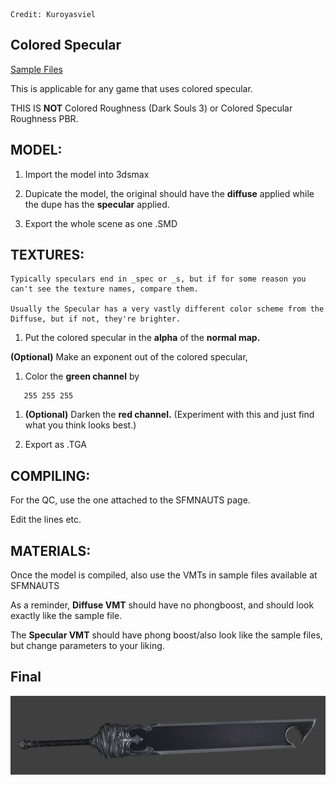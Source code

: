 ```
Credit: Kuroyasviel
```

## Colored Specular

[Sample Files](https://github.com/ballerfuturistic/sfmnauts/raw/master/general/file/colored_specular_guide.zip)

This is applicable for any game that uses colored specular.

THIS IS **NOT** Colored Roughness \(Dark Souls 3\) or Colored Specular Roughness PBR.

## MODEL:

1. Import the model into 3dsmax

2. Dupicate the model, the original should have the **diffuse** applied while the dupe has the **specular** applied.

3. Export the whole scene as one .SMD

## TEXTURES:

```
Typically speculars end in _spec or _s, but if for some reason you can't see the texture names, compare them. 

Usually the Specular has a very vastly different color scheme from the Diffuse, but if not, they're brighter.
```

1. Put the colored specular in the **alpha** of the **normal map.**

**\(Optional\)** Make an exponent out of the colored specular,   
1. Color the **green channel** by

```
   255 255 255
```

1. **\(Optional\)** Darken the **red channel.** \(Experiment with this and just find what you think looks best.\)

2. Export as .TGA

## COMPILING:

For the QC, use the one attached to the SFMNAUTS page.

Edit the lines etc.

## MATERIALS:

Once the model is compiled, also use the VMTs in sample files available at SFMNAUTS

As a reminder, **Diffuse VMT** should have no phongboost, and should look exactly like the sample file.

The **Specular VMT** should have phong boost/also look like the sample files, but change parameters to your liking.

## Final

![Final Colored Specular](/general/img/finalcoloredspecular.png)

